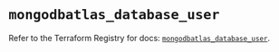 # `mongodbatlas_database_user`

Refer to the Terraform Registry for docs: [`mongodbatlas_database_user`](https://registry.terraform.io/providers/mongodb/mongodbatlas/1.19.0/docs/resources/database_user).
